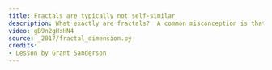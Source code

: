 ```yaml
---
title: Fractals are typically not self-similar
description: What exactly are fractals?  A common misconception is that they are shapes which look exactly like themselves when you zoom in.  In fact, the definition has something to do with the idea of "fractal dimension".
video: gB9n2gHsHN4
source: _2017/fractal_dimension.py
credits:
- Lesson by Grant Sanderson
---
```

